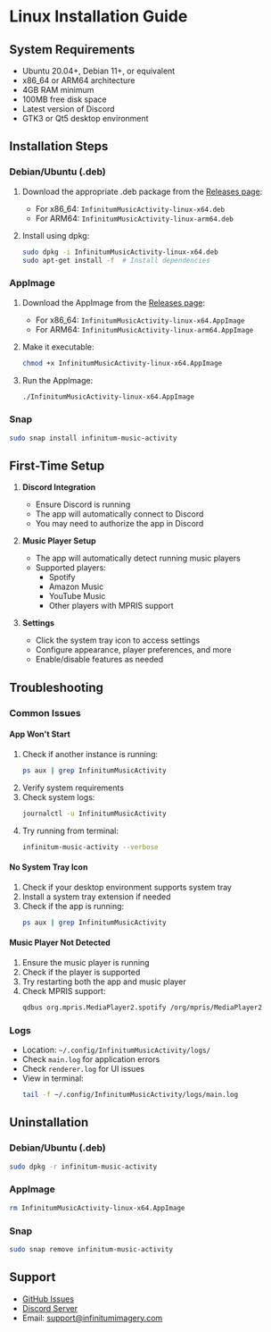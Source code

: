# Linux Installation Guide

## System Requirements
- Ubuntu 20.04+, Debian 11+, or equivalent
- x86_64 or ARM64 architecture
- 4GB RAM minimum
- 100MB free disk space
- Latest version of Discord
- GTK3 or Qt5 desktop environment

## Installation Steps

### Debian/Ubuntu (.deb)
1. Download the appropriate .deb package from the [Releases page](https://github.com/yourusername/InfinitumMusicActivity/releases):
   - For x86_64: `InfinitumMusicActivity-linux-x64.deb`
   - For ARM64: `InfinitumMusicActivity-linux-arm64.deb`

2. Install using dpkg:
   ```bash
   sudo dpkg -i InfinitumMusicActivity-linux-x64.deb
   sudo apt-get install -f  # Install dependencies
   ```

### AppImage
1. Download the AppImage from the [Releases page](https://github.com/yourusername/InfinitumMusicActivity/releases):
   - For x86_64: `InfinitumMusicActivity-linux-x64.AppImage`
   - For ARM64: `InfinitumMusicActivity-linux-arm64.AppImage`

2. Make it executable:
   ```bash
   chmod +x InfinitumMusicActivity-linux-x64.AppImage
   ```

3. Run the AppImage:
   ```bash
   ./InfinitumMusicActivity-linux-x64.AppImage
   ```

### Snap
```bash
sudo snap install infinitum-music-activity
```

## First-Time Setup

1. **Discord Integration**
   - Ensure Discord is running
   - The app will automatically connect to Discord
   - You may need to authorize the app in Discord

2. **Music Player Setup**
   - The app will automatically detect running music players
   - Supported players:
     - Spotify
     - Amazon Music
     - YouTube Music
     - Other players with MPRIS support

3. **Settings**
   - Click the system tray icon to access settings
   - Configure appearance, player preferences, and more
   - Enable/disable features as needed

## Troubleshooting

### Common Issues

#### App Won't Start
1. Check if another instance is running:
   ```bash
   ps aux | grep InfinitumMusicActivity
   ```
2. Verify system requirements
3. Check system logs:
   ```bash
   journalctl -u InfinitumMusicActivity
   ```
4. Try running from terminal:
   ```bash
   infinitum-music-activity --verbose
   ```

#### No System Tray Icon
1. Check if your desktop environment supports system tray
2. Install a system tray extension if needed
3. Check if the app is running:
   ```bash
   ps aux | grep InfinitumMusicActivity
   ```

#### Music Player Not Detected
1. Ensure the music player is running
2. Check if the player is supported
3. Try restarting both the app and music player
4. Check MPRIS support:
   ```bash
   qdbus org.mpris.MediaPlayer2.spotify /org/mpris/MediaPlayer2
   ```

### Logs
- Location: `~/.config/InfinitumMusicActivity/logs/`
- Check `main.log` for application errors
- Check `renderer.log` for UI issues
- View in terminal:
  ```bash
  tail -f ~/.config/InfinitumMusicActivity/logs/main.log
  ```

## Uninstallation

### Debian/Ubuntu (.deb)
```bash
sudo dpkg -r infinitum-music-activity
```

### AppImage
```bash
rm InfinitumMusicActivity-linux-x64.AppImage
```

### Snap
```bash
sudo snap remove infinitum-music-activity
```

## Support
- [GitHub Issues](https://github.com/yourusername/InfinitumMusicActivity/issues)
- [Discord Server](https://discord.gg/your-server)
- Email: support@infinitumimagery.com 